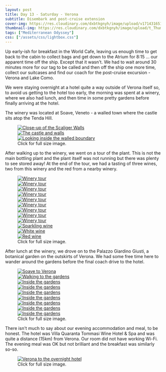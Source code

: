```yaml
---
layout: post
title: Day 13 - Saturday - Verona
subtitle: Disembark and post-cruise extension
cover-img: https://res.cloudinary.com/dxbtkgnyh/image/upload/v1714316516/2024-viking-mediterranean-odyssey/Chioggia_to_winery_gbbbsc.png
thumbnail-img: https://res.cloudinary.com/dxbtkgnyh/image/upload/t_Thumbnail/v1714316516/2024-viking-mediterranean-odyssey/Chioggia_to_winery_gbbbsc.png
tags: ["Mediterranean Odyssey"]
css: ["/assets/css/lightbox.css"]
---
```


Up early-ish for breakfast in the World Cafe, leaving us enough time to get back to the cabin to collect bags and get down to the Atrium for 8:15 ... our apparent time off the ship. Except that it wasn't. We had to wait around 30 minutes more for our tag to be called and then off the ship one more time, collect our suitcases and find our coach for the post-cruise excursion - Verona and Lake Como.

We were staying overnight at a hotel quite a way outside of Verona itself so, to avoid us getting to the hotel too early, the morning was spent at a winery, where we also had lunch, and then time in some pretty gardens before finally arriving at the hotel.

The winery was located at Soave, Veneto - a walled town where the castle sits atop the Tenda Hill.

<figure>
    <div class="d-flex flex-row flex-wrap" style="gap: 5px">
        <div class="p-2">
            <a href="https://res.cloudinary.com/dxbtkgnyh/image/upload/v1714314747/2024-viking-mediterranean-odyssey/PXL_20240413_085447982_ibmvls.jpg"
                data-lightbox="tour1" data-title="Close-up of the Scaliger Walls">
                <img src="https://res.cloudinary.com/dxbtkgnyh/image/upload/t_Thumbnail/v1714314747/2024-viking-mediterranean-odyssey/PXL_20240413_085447982_ibmvls.jpg"
                    alt="Close-up of the Scaliger Walls">
            </a>
        </div>
        <div class="p-2">
            <a href="https://res.cloudinary.com/dxbtkgnyh/image/upload/v1714314838/2024-viking-mediterranean-odyssey/PXL_20240413_085132460.MP_kkbaih.jpg"
                data-lightbox="tour1" data-title="The castle and walls">
                <img src="https://res.cloudinary.com/dxbtkgnyh/image/upload/t_Thumbnail/v1714314838/2024-viking-mediterranean-odyssey/PXL_20240413_085132460.MP_kkbaih.jpg"
                    alt="The castle and walls">
            </a>
        </div>
        <div class="p-2">
            <a href="https://res.cloudinary.com/dxbtkgnyh/image/upload/v1714314851/2024-viking-mediterranean-odyssey/PXL_20240413_115652964.MP_r1uyhi.jpg"
                data-lightbox="tour1" data-title="Looking inside the walled boundary">
                <img src="https://res.cloudinary.com/dxbtkgnyh/image/upload/t_Thumbnail/v1714314851/2024-viking-mediterranean-odyssey/PXL_20240413_115652964.MP_r1uyhi.jpg"
                    alt="Looking inside the walled boundary">
            </a>
        </div>
    </div>
    <figcaption>Click for full size image.</figcaption>
</figure>

After walking up to the winery, we went on a tour of the plant. This is not the main bottling plant and the plant itself was not running but there was plenty to see stored away! At the end of the tour, we had a tasting of three wines, two from this winery and the red from a nearby winery.

<figure>
    <div class="d-flex flex-row flex-wrap" style="gap: 5px">
        <div class="p-2">
            <a href="https://res.cloudinary.com/dxbtkgnyh/image/upload/v1714314824/2024-viking-mediterranean-odyssey/PXL_20240413_090045771.MP_sealaz.jpg"
                data-lightbox="tour2" data-title="Winery tour">
                <img src="https://res.cloudinary.com/dxbtkgnyh/image/upload/t_Thumbnail/v1714314824/2024-viking-mediterranean-odyssey/PXL_20240413_090045771.MP_sealaz.jpg"
                    alt="Winery tour">
            </a>
        </div>
        <div class="p-2">
            <a href="https://res.cloudinary.com/dxbtkgnyh/image/upload/v1714314786/2024-viking-mediterranean-odyssey/PXL_20240413_090415532.MP_2_pavlqt.jpg"
                data-lightbox="tour2" data-title="Winery tour">
                <img src="https://res.cloudinary.com/dxbtkgnyh/image/upload/t_Thumbnail/v1714314786/2024-viking-mediterranean-odyssey/PXL_20240413_090415532.MP_2_pavlqt.jpg"
                    alt="Winery tour">
            </a>
        </div>
        <div class="p-2">
            <a href="https://res.cloudinary.com/dxbtkgnyh/image/upload/v1714314457/2024-viking-mediterranean-odyssey/PXL_20240413_090642704_qao9no.jpg"
                data-lightbox="tour2" data-title="Winery tour">
                <img src="https://res.cloudinary.com/dxbtkgnyh/image/upload/t_Thumbnail/v1714314457/2024-viking-mediterranean-odyssey/PXL_20240413_090642704_qao9no.jpg"
                    alt="Winery tour">
            </a>
        </div>
        <div class="p-2">
            <a href="https://res.cloudinary.com/dxbtkgnyh/image/upload/v1714314799/2024-viking-mediterranean-odyssey/PXL_20240413_090807704.MP_kkujuj.jpg"
                data-lightbox="tour2" data-title="Winery tour">
                <img src="https://res.cloudinary.com/dxbtkgnyh/image/upload/t_Thumbnail/v1714314457/2024-viking-mediterranean-odyssey/PXL_20240413_090642704_qao9no.jpg"
                    alt="Winery tour">
            </a>
        </div>
        <div class="p-2">
            <a href="https://res.cloudinary.com/dxbtkgnyh/image/upload/v1714314799/2024-viking-mediterranean-odyssey/PXL_20240413_090807704.MP_kkujuj.jpg"
                data-lightbox="tour2" data-title="Winery tour">
                <img src="https://res.cloudinary.com/dxbtkgnyh/image/upload/t_Thumbnail/v1714314865/2024-viking-mediterranean-odyssey/PXL_20240413_090820939.MP_ijnytm.jpg"
                    alt="Winery tour">
            </a>
        </div>
        <div class="p-2">
            <a href="https://res.cloudinary.com/dxbtkgnyh/image/upload/v1714314762/2024-viking-mediterranean-odyssey/PXL_20240413_090827478.MP_lztu63.jpg"
                data-lightbox="tour2" data-title="Winery tour">
                <img src="https://res.cloudinary.com/dxbtkgnyh/image/upload/t_Thumbnail/v1714314762/2024-viking-mediterranean-odyssey/PXL_20240413_090827478.MP_lztu63.jpg"
                    alt="Winery tour">
            </a>
        </div>
        <div class="p-2">
            <a href="https://res.cloudinary.com/dxbtkgnyh/image/upload/v1714314424/2024-viking-mediterranean-odyssey/PXL_20240413_090922203.NIGHT_uslnak.jpg"
                data-lightbox="tour2" data-title="Winery tour">
                <img src="https://res.cloudinary.com/dxbtkgnyh/image/upload/t_Thumbnail/v1714314424/2024-viking-mediterranean-odyssey/PXL_20240413_090922203.NIGHT_uslnak.jpg"
                    alt="Winery tour">
            </a>
        </div>
        <div class="p-2">
            <a href=""
                data-lightbox="tour2" data-title="Winery tour">
                <img src="https://res.cloudinary.com/dxbtkgnyh/image/upload/t_Thumbnail/v1714314424/2024-viking-mediterranean-odyssey/PXL_20240413_090922203.NIGHT_uslnak.jpg"
                    alt="Winery tour">
            </a>
        </div>
        <div class="p-2">
            <a href="https://res.cloudinary.com/dxbtkgnyh/image/upload/v1714315118/2024-viking-mediterranean-odyssey/PXL_20240413_091041236.MP_c6lllc.jpg"
                data-lightbox="tour2" data-title="Winery tour">
                <img src=""
                    alt="Winery tour">
            </a>
        </div>
        <div class="p-2">
            <a href="https://res.cloudinary.com/dxbtkgnyh/image/upload/v1714314872/2024-viking-mediterranean-odyssey/PXL_20240413_093430774.PORTRAIT.ORIGINAL_zbvi6g.jpg"
                data-lightbox="tour2" data-title="Sparkling wine">
                <img src="https://res.cloudinary.com/dxbtkgnyh/image/upload/t_Thumbnail/v1714314872/2024-viking-mediterranean-odyssey/PXL_20240413_093430774.PORTRAIT.ORIGINAL_zbvi6g.jpg"
                    alt="Sparkling wine">
            </a>
        </div>
        <div class="p-2">
            <a href="https://res.cloudinary.com/dxbtkgnyh/image/upload/v1714314902/2024-viking-mediterranean-odyssey/PXL_20240413_094024230.PORTRAIT.ORIGINAL_aj3fff.jpg"
                data-lightbox="tour2" data-title="White wine">
                <img src="https://res.cloudinary.com/dxbtkgnyh/image/upload/t_Thumbnail/v1714314902/2024-viking-mediterranean-odyssey/PXL_20240413_094024230.PORTRAIT.ORIGINAL_aj3fff.jpg"
                    alt="White wine">
            </a>
        </div>
        <div class="p-2">
            <a href="https://res.cloudinary.com/dxbtkgnyh/image/upload/v1714314978/2024-viking-mediterranean-odyssey/PXL_20240413_095113033.PORTRAIT.ORIGINAL_wwbpgz.jpg"
                data-lightbox="tour2" data-title="Red wine">
                <img src="https://res.cloudinary.com/dxbtkgnyh/image/upload/t_Thumbnail/v1714314978/2024-viking-mediterranean-odyssey/PXL_20240413_095113033.PORTRAIT.ORIGINAL_wwbpgz.jpg"
                    alt="Red wine">
            </a>
        </div>
    </div>
    <figcaption>Click for full size image.</figcaption>
</figure>

After lunch at the winery, we drove on to the Palazzo Giardino Giusti, a botanical garden on the outskirts of Verona. We had some free time here to wander around the gardens before the final coach drive to the hotel.

<figure>
    <div class="d-flex flex-row flex-wrap" style="gap: 5px">
        <div class="p-2">
            <a href="https://res.cloudinary.com/dxbtkgnyh/image/upload/v1714316552/2024-viking-mediterranean-odyssey/Soave_to_Verona_l9xujk.png"
                data-lightbox="tour2" data-title="Soave to Verona">
                <img src="https://res.cloudinary.com/dxbtkgnyh/image/upload/t_Thumbnail/v1714316552/2024-viking-mediterranean-odyssey/Soave_to_Verona_l9xujk.png"
                    alt="Soave to Verona">
            </a>
        </div>
        <div class="p-2">
            <a href="https://res.cloudinary.com/dxbtkgnyh/image/upload/v1714314968/2024-viking-mediterranean-odyssey/PXL_20240413_123839897.MP_lp4h1c.jpg"
                data-lightbox="tour2" data-title="Walking to the gardens">
                <img src="https://res.cloudinary.com/dxbtkgnyh/image/upload/t_Thumbnail/v1714314968/2024-viking-mediterranean-odyssey/PXL_20240413_123839897.MP_lp4h1c.jpg"
                    alt="Walking to the gardens">
            </a>
        </div>
        <div class="p-2">
            <a href="https://res.cloudinary.com/dxbtkgnyh/image/upload/v1714314928/2024-viking-mediterranean-odyssey/PXL_20240413_123953470_lvlwz6.jpg"
                data-lightbox="tour2" data-title="Inside the gardens">
                <img src="https://res.cloudinary.com/dxbtkgnyh/image/upload/t_Thumbnail/v1714314928/2024-viking-mediterranean-odyssey/PXL_20240413_123953470_lvlwz6.jpg"
                    alt="Inside the gardens">
            </a>
        </div>
        <div class="p-2">
            <a href="https://res.cloudinary.com/dxbtkgnyh/image/upload/v1714314955/2024-viking-mediterranean-odyssey/PXL_20240413_124227034_w7jdoq.jpg"
                data-lightbox="tour2" data-title="Inside the gardens">
                <img src="https://res.cloudinary.com/dxbtkgnyh/image/upload/t_Thumbnail/v1714314928/2024-viking-mediterranean-odyssey/PXL_20240413_123953470_lvlwz6.jpg"
                    alt="Inside the gardens">
            </a>
        </div>
        <div class="p-2">
            <a href="https://res.cloudinary.com/dxbtkgnyh/image/upload/v1714314994/2024-viking-mediterranean-odyssey/PXL_20240413_124402141_uotbru.jpg"
                data-lightbox="tour2" data-title="Inside the gardens">
                <img src="https://res.cloudinary.com/dxbtkgnyh/image/upload/t_Thumbnail/v1714314994/2024-viking-mediterranean-odyssey/PXL_20240413_124402141_uotbru.jpg"
                    alt="Inside the gardens">
            </a>
        </div>
        <div class="p-2">
            <a href="https://res.cloudinary.com/dxbtkgnyh/image/upload/v1714314941/2024-viking-mediterranean-odyssey/PXL_20240413_130055292_vgjm94.jpg"
                data-lightbox="tour2" data-title="Inside the gardens">
                <img src="https://res.cloudinary.com/dxbtkgnyh/image/upload/t_Thumbnail/v1714314994/2024-viking-mediterranean-odyssey/PXL_20240413_124402141_uotbru.jpg"
                    alt="Inside the gardens">
            </a>
        </div>
        <div class="p-2">
            <a href="https://res.cloudinary.com/dxbtkgnyh/image/upload/v1714315005/2024-viking-mediterranean-odyssey/PXL_20240413_130304957_wf64eu.jpg"
                data-lightbox="tour2" data-title="Inside the gardens">
                <img src="https://res.cloudinary.com/dxbtkgnyh/image/upload/t_Thumbnail/v1714315005/2024-viking-mediterranean-odyssey/PXL_20240413_130304957_wf64eu.jpg"
                    alt="Inside the gardens">
            </a>
        </div>
        <div class="p-2">
            <a href="https://res.cloudinary.com/dxbtkgnyh/image/upload/v1714315033/2024-viking-mediterranean-odyssey/PXL_20240413_131046524.MP_ydszfp.jpg"
                data-lightbox="tour2" data-title="Inside the gardens">
                <img src="https://res.cloudinary.com/dxbtkgnyh/image/upload/t_Thumbnail/v1714315005/2024-viking-mediterranean-odyssey/PXL_20240413_130304957_wf64eu.jpg"
                    alt="Inside the gardens">
            </a>
        </div>
        <div class="p-2">
            <a href="https://res.cloudinary.com/dxbtkgnyh/image/upload/v1714315019/2024-viking-mediterranean-odyssey/PXL_20240413_131319438_eepylm.jpg"
                data-lightbox="tour2" data-title="Inside the gardens">
                <img src="https://res.cloudinary.com/dxbtkgnyh/image/upload/t_Thumbnail/v1714315019/2024-viking-mediterranean-odyssey/PXL_20240413_131319438_eepylm.jpg"
                    alt="Inside the gardens">
            </a>
        </div>
    </div>
    <figcaption>Click for full size image.</figcaption>
</figure>

There isn't much to say about our evening accommodation and meal, to be honest. The hotel was Villa Quaranta Tommasi Wine Hotel & Spa and was quite a distance (15km) from Verona. Our room did not have working Wi-Fi. The evening meal was OK but not brilliant and the breakfast was similarly so-so.

<figure>
    <div class="d-flex flex-row flex-wrap" style="gap: 5px">
        <div class="p-2">
            <a href="https://res.cloudinary.com/dxbtkgnyh/image/upload/v1714321786/2024-viking-mediterranean-odyssey/Verona_to_hotel_hg9gkm.png"
                data-lightbox="tour2" data-title="Verona to the overnight hotel">
                <img src="https://res.cloudinary.com/dxbtkgnyh/image/upload/t_Thumbnail/v1714321786/2024-viking-mediterranean-odyssey/Verona_to_hotel_hg9gkm.png"
                    alt="Verona to the overnight hotel">
            </a>
        </div>
    </div>
    <figcaption>Click for full size image.</figcaption>
</figure>

<script src="/assets/js/lightbox-plus-jquery.js"></script>
